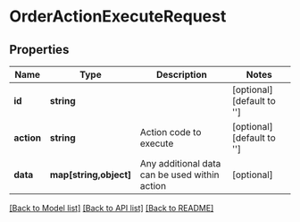 # OrderActionExecuteRequest

## Properties
Name | Type | Description | Notes
------------ | ------------- | ------------- | -------------
**id** | **string** |  | [optional] [default to '']
**action** | **string** | Action code to execute | [optional] [default to '']
**data** | **map[string,object]** | Any additional data can be used within action | [optional] 

[[Back to Model list]](../../README.md#documentation-for-models) [[Back to API list]](../../README.md#documentation-for-api-endpoints) [[Back to README]](../../README.md)

